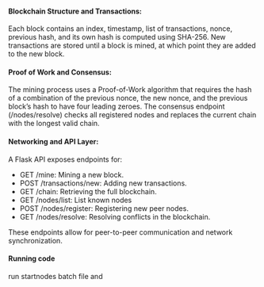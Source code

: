 #### Blockchain Structure and Transactions:
Each block contains an index, timestamp, list of transactions, nonce, previous hash, and its own hash is computed using SHA-256. New transactions are stored until a block is mined, at which point they are added to the new block.


#### Proof of Work and Consensus:
The mining process uses a Proof-of-Work algorithm that requires the hash of a combination of the previous nonce, the new nonce, and the previous block’s hash to have four leading zeroes. The consensus endpoint (/nodes/resolve) checks all registered nodes and replaces the current chain with the longest valid chain.

#### Networking and API Layer:
A Flask API exposes endpoints for:

- GET /mine: Mining a new block.
- POST /transactions/new: Adding new transactions.
- GET /chain: Retrieving the full blockchain.
- GET /nodes/list: List known nodes
- POST /nodes/register: Registering new peer nodes.
- GET /nodes/resolve: Resolving conflicts in the blockchain.

These endpoints allow for peer-to-peer communication and network synchronization.


#### Running code
run startnodes batch file and 